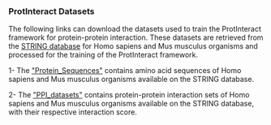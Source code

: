 
### ProtInteract Datasets 

The following links can download the datasets used to train the ProtInteract framework for protein-protein interaction. These datasets are retrieved from the [STRING database][3] for Homo sapiens and Mus musculus organisms and processed for the training of the ProtInteract framework.

1- The ["Protein_Sequences"][1] contains amino acid sequences of Homo sapiens and Mus musculus organisms available on the STRING database. 

2- The ["PPI_datasets"][2] contains protein-protein interaction sets of Homo sapiens and Mus musculus organisms available on the STRING database, with their respective interaction score.


[1]: https://uottawa-my.sharepoint.com/personal/fsole078_uottawa_ca/_layouts/15/guestaccess.aspx?docid=09665cb6c9a804bc5b2c765cb234850ec&authkey=AR_hR-gBBz6AqoI5EbDPp5A&e=l5nAYL


[2]: https://uottawa-my.sharepoint.com/personal/fsole078_uottawa_ca/_layouts/15/guestaccess.aspx?docid=0300cc28c32574d558faf7ec9cb89d1d9&authkey=AeAJOsaYB13CfeKfvjMjEF0&e=Gxla3J


[3]: https://string-db.org/cgi/download?sessionId=bJBREVNlU0b2